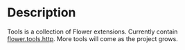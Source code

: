# Description 

Tools is a collection of Flower extensions. Currently contain [flower.tools.http](tools/http.md). More tools will come as the project grows.


